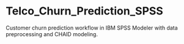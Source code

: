 # Telco_Churn_Prediction_SPSS
Customer churn prediction workflow in IBM SPSS Modeler with data preprocessing and CHAID modeling.
